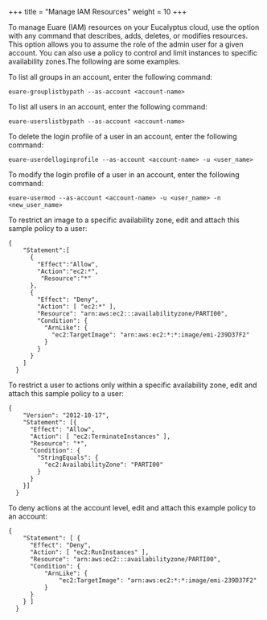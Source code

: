 +++
title = "Manage IAM Resources"
weight = 10
+++

To manage Euare (IAM) resources on your Eucalyptus cloud, use the option with any command that describes, adds, deletes, or modifies resources. This option allows you to assume the role of the admin user for a given account. You can also use a policy to control and limit instances to specific availability zones.The following are some examples.

To list all groups in an account, enter the following command: 

    euare-grouplistbypath --as-account <account-name>

To list all users in an account, enter the following command: 

    euare-userslistbypath --as-account <account-name>

To delete the login profile of a user in an account, enter the following command: 

    euare-userdelloginprofile --as-account <account-name> -u <user_name>

To modify the login profile of a user in an account, enter the following command: 

    euare-usermod --as-account <account-name> -u <user_name> -n
    <new_user_name>

To restrict an image to a specific availability zone, edit and attach this sample policy to a user: 

    {
        "Statement":[
          {
            "Effect":"Allow",
            "Action":"ec2:*",
             "Resource":"*"
          },
          {
            "Effect": "Deny",
            "Action": [ "ec2:*" ],
            "Resource": "arn:aws:ec2:::availabilityzone/PARTI00",
            "Condition": {
              "ArnLike": {
                "ec2:TargetImage": "arn:aws:ec2:*:*:image/emi-239D37F2"
              }
            }
          }
        ]
      }

To restrict a user to actions only within a specific availability zone, edit and attach this sample policy to a user: 

    {
        "Version": "2012-10-17",
        "Statement": [{
          "Effect": "Allow",
          "Action": [ "ec2:TerminateInstances" ],
          "Resource": "*",
          "Condition": {
            "StringEquals": {
              "ec2:AvailabilityZone": "PARTI00"
            }
          }
        }]
      }

To deny actions at the account level, edit and attach this example policy to an account: 

    {
        "Statement": [ {
          "Effect": "Deny",
          "Action": [ "ec2:RunInstances" ],
          "Resource": "arn:aws:ec2:::availabilityzone/PARTI00",
          "Condition": {
              "ArnLike": {
                  "ec2:TargetImage": "arn:aws:ec2:*:*:image/emi-239D37F2"
              }
          }
        } ]
      }

